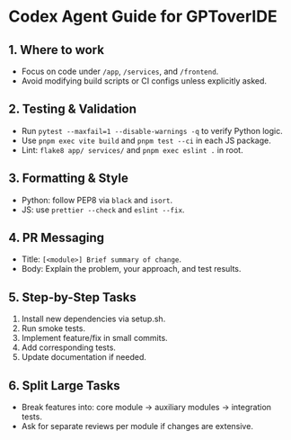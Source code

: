# Codex Agent Guide for GPToverIDE

## 1. Where to work
- Focus on code under `/app`, `/services`, and `/frontend`.
- Avoid modifying build scripts or CI configs unless explicitly asked.

## 2. Testing & Validation
- Run `pytest --maxfail=1 --disable-warnings -q` to verify Python logic.
- Use `pnpm exec vite build` and `pnpm test --ci` in each JS package.
- Lint: `flake8 app/ services/` and `pnpm exec eslint .` in root.

## 3. Formatting & Style
- Python: follow PEP8 via `black` and `isort`.
- JS: use `prettier --check` and `eslint --fix`.

## 4. PR Messaging
- Title: `[<module>] Brief summary of change`.
- Body: Explain the problem, your approach, and test results.

## 5. Step-by-Step Tasks
1. Install new dependencies via setup.sh.
2. Run smoke tests.
3. Implement feature/fix in small commits.
4. Add corresponding tests.
5. Update documentation if needed.

## 6. Split Large Tasks
- Break features into: core module → auxiliary modules → integration tests.
- Ask for separate reviews per module if changes are extensive.
